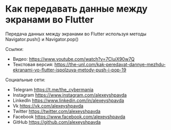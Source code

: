 # Как передавать данные между экранами во Flutter

Передача данных между экранами во Flutter используя методы Navigator.push() и Navigator.pop()

Ссылки:
- Видео: https://www.youtube.com/watch?v=7CluiX90w7Q
- Текстовая версия: https://the-unl.com/kak-peredavat-dannye-mezhdu-ekranami-vo-flutter-ispolzuya-metody-push-i-pop-19

Социальные сети:
- Telegram https://t.me/the_cybermania
- Instagram https://www.instagram.com/alexeyshpavda
- LinkedIn https://www.linkedin.com/in/alexeyshpavda
- Vk https://vk.com/alexeyshpavda
- Twitter https://twitter.com/alexeyshpavda
- Facebook https://www.facebook.com/alexeyshpavda
- GitHub https://github.com/alexeyshpavda